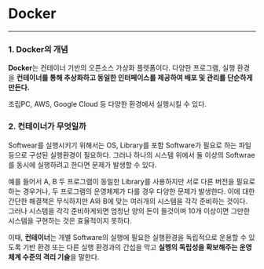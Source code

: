# Docker

---

### 1. Docker의 개념

**Docker**는 컨테이너 기반의 오픈소스 가상화 플렛폼이다. 다양한 프로그램, 실행 환경을 **컨테이너를 통해 추상화하고 동일한 인터페이스를 제공하여 배포 및 관리를 단순하게 만든다.**

조립PC, AWS, Google Cloud 등 다양한 환경에서 실행시킬 수 있다.

### 2. 컨테이너가 무엇일까

Softwear를 실행시키기 위해서는 OS, Library를 포함 Software가 필요로 하는 파일 등으로 구성된 실행환경이 필요하다. 그러나 하나의 시스템 위에서 둘 이상의 Softwrae를 동시에 실행하려고 한다면 문제가 발생할 수 있다.  

예를 들어서 A, B 두 프로그램이 동일한 Library를 사용하지만 서로 다른 버전을 필요로 하는 경우거나, 두 프로그램의 운영체제가 다를 경우 다양한 문제가 발생한다. 이에 대한 간단한 해결책은 무식하지만 A와 B에 맞는 여러개의 시스템을 각각 준비하는 것이다. 그러나 시스템을 각각 준비하게되면 엄청난 양의 돈이 들것이며 10개 이상이면 그만한 시스템을 구현하는 것은 효율적이지 못하다.

이때, **컨테이너**는 개별 Software의 실행에 필요한 실행환경을 독립적으로 운용할 수 있도록 기반 환경 또는 다른 실행 환경과의 간섭을 막고 **실헹의 독립성을 확보해주는 운영체계 수준의 격리 기술**을 말한다.

